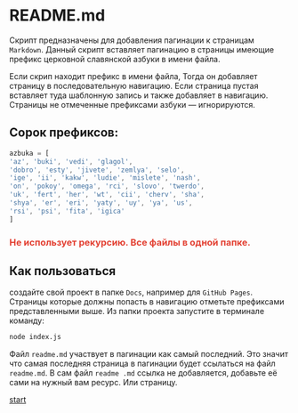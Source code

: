 # README.md

 Cкрипт предназначены для добавления пагинации к страницам `Markdown`. 
 Данный скрипт вставляет пагинацию в страницы имеющие префикс церковной славянской азбуки в имени файла.

Если скрип находит префикс в имени файла, Тогда он добавляет страницу в последовательную навигацию. Если страница пустая вставляет туда шаблонную запись и также добавляет в навигацию. Страницы не отмеченные префиксами азбуки — игнорируются.

## Сорок префиксов:

```js
azbuka = [
'az', 'buki', 'vedi', 'glagol', 
'dobro', 'esty', 'jivete', 'zemlya', 'selo', 
'ige', 'ii', 'kakw', 'ludie', 'mislete', 'nash', 
'on', 'pokoy', 'omega', 'rci', 'slovo', 'twerdo', 
'uk', 'fert', 'her', 'wt', 'cii', 'cherv', 'sha', 
'shya', 'er', 'eri', 'yaty', 'uy', 'ya', 'us', 
'rsi', 'psi', 'fita', 'igica'
]

```

### <span style="color: #e34234;">Не использует рекурсию. Все файлы  в одной папке.

## Как пользоваться

создайте свой проект в папке `Docs`, например для `GitHub Pages`. Страницы которые должны попасть в навигацию отметьте префиксами представленными выше. Из папки проекта запустите в терминале команду:
 
 ```zsh
node index.js
 ```

  Файл `readme.md`  участвует в пагинации как самый последний. Это значит что самая последняя страница в пагинации будет ссылаться на файл `readme.md`. В сам файл `readme .md` ссылка не добавляется, добавьте её сами на нужный вам ресурс. Или страницу.


[start](az-1.md)

